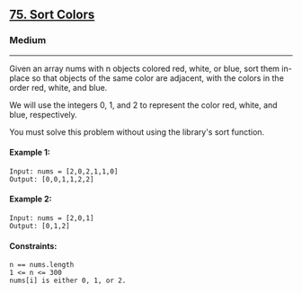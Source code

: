 [75. Sort Colors](https://leetcode.com/problems/sort-colors/)
---------------------------------------------------------------------------------------------------------------------------------------------

### Medium
---------------------------------------------------------------------------------------------------------------------------------------------

Given an array nums with n objects colored red, white, or blue, sort them in-place so that objects of the same color are adjacent, with the colors in the order red, white, and blue.

We will use the integers 0, 1, and 2 to represent the color red, white, and blue, respectively.

You must solve this problem without using the library's sort function.

#### Example 1:
```
Input: nums = [2,0,2,1,1,0]
Output: [0,0,1,1,2,2]
```
#### Example 2:
```
Input: nums = [2,0,1]
Output: [0,1,2]
``` 
#### Constraints:
```
n == nums.length
1 <= n <= 300
nums[i] is either 0, 1, or 2.
```
 

